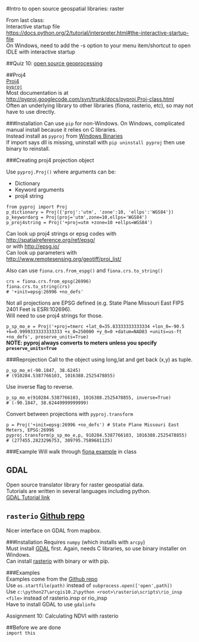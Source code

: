 #Intro to open source geospatial libraries: raster  
  
From last class:  
Interactive startup file  
https://docs.python.org/2/tutorial/interpreter.html#the-interactive-startup-file  
On Windows, need to add the -s option to your menu item/shortcut to open IDLE with interactive startup  
  
##Quiz 10: [open source geoprocessing](https://github.com/WUSTL-GIS-Programming-spring-2014/classinfo/blob/master/Quizzes/Quiz10.md)  

##Proj4  
[Proj4](http://trac.osgeo.org/proj/)  
[```pyproj```](https://code.google.com/p/pyproj/)  
Most documentation is at http://pyproj.googlecode.com/svn/trunk/docs/pyproj.Proj-class.html  
Often an underlying library to other libraries (fiona, rasterio, etc), so may not have to use directly.    
  
###Installation
Can use `pip` for non-Windows.
On Windows, complicated manual install because it relies on C libraries.  
Instead install as ```pyproj``` from [Windows Binaries](http://www.lfd.uci.edu/~gohlke/pythonlibs/#pyproj)  
If import says dll is missing, uninstall with ```pip uninstall pyproj``` then use binary to reinstall.  
  
###Creating proj4 projection object  
  
Use ```pyproj.Proj()``` where arguments can be:
  
*  Dictionary  
*  Keyword arguments  
*  proj4 string  

```
from pyproj import Proj  
p_dictionary = Proj({'proj':'utm', 'zone':10, 'ellps':'WGS84'})  
p_keywordarg = Proj(proj='utm',zone=10,ellps='WGS84')  
p_proj4string = Proj('+proj=utm +zone=10 +ellps=WGS84')
```
  
Can look up proj4 strings or epsg codes with http://spatialreference.org/ref/epsg/  
or with http://epsg.io/  
Can look up parameters with http://www.remotesensing.org/geotiff/proj_list/  
  
Also can use ```fiona.crs.from_espg()``` and ```fiona.crs.to_string()```
```
crs = fiona.crs.from_epsg(26996)
fiona.crs.to_string(crs)
# '+init=epsg:26996 +no_defs'
```
  
Not all projections are EPSG defined (e.g. State Plane Missouri East FIPS 2401 Feet is ESRI:102696).  
Will need to use proj4 strings for those.  
  
```p_sp_mo_e = Proj('+proj=tmerc +lat_0=35.83333333333334 +lon_0=-90.5 +k=0.9999333333333333 +x_0=250000 +y_0=0 +datum=NAD83 +units=us-ft +no_defs', preserve_units=True)```   
**NOTE: pyproj always converts to meters unless you specify ```preserve_units=True```**  
  
###Reprojection
Call to the object using long,lat and get back (x,y) as tuple.  
```
p_sp_mo_e(-90.1847, 38.6245)
# (910284.5387766103, 1016388.2525478855)
```
Use inverse flag to reverse.  
```
p_sp_mo_e(910284.5387766103, 1016388.2525478855, inverse=True)
# (-90.1847, 38.62449999999999)
```

Convert between projections with ```pyproj.transform```  
```
p = Proj('+init=epsg:26996 +no_defs') # State Plane Missouri East Meters, EPSG:26996
pyproj.transform(p_sp_mo_e,p, 910284.5387766103, 1016388.2525478855)  
# (277455.2823296753, 309795.7589681125)
```
  
###Example
Will walk through [fiona example](https://github.com/Toblerity/Fiona/blob/master/examples/with-pyproj.py) in class  
  
  
  
## GDAL  
Open source translator library for raster geospatial data.  
Tutorials are written in several languages including python.  
[GDAL Tutorial link](http://www.gdal.org/gdal_tutorial.html)  
  
## ```rasterio```  [Github repo](https://github.com/mapbox/rasterio)  
Nicer interface on GDAL from mapbox.  
  
###Installation
Requires ```numpy``` (which installs with ```arcpy```)  
Must install [GDAL](http://www.lfd.uci.edu/~gohlke/pythonlibs/#gdal) first. Again, needs C libraries, so use binary installer on Windows.  
Can install [rasterio](http://www.lfd.uci.edu/~gohlke/pythonlibs/#rasterio) with binary or with pip.  

###Examples  
Examples come from the [Github repo](https://github.com/mapbox/rasterio)  
Use ```os.startfile(path)``` instead of ```subprocess.open(['open',path])```  
Use ```c:\python27\arcgis10.2\python <root>\rasterio\scripts\rio_insp <file>``` instead of rasterio.insp or rio_insp  
Have to install GDAL to use ```gdalinfo```  

Assignment 10: Calculating NDVI with rasterio  

##Before we are done  
```import this```  
